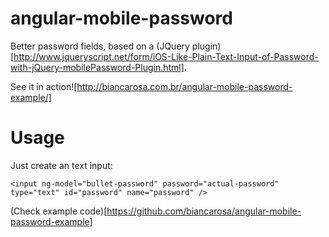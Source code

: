 # angular-mobile-password
Better password fields, based on a (JQuery plugin)[http://www.jqueryscript.net/form/iOS-Like-Plain-Text-Input-of-Password-with-jQuery-mobilePassword-Plugin.html].

See it in action![http://biancarosa.com.br/angular-mobile-password-example/]

# Usage
Just create an text input:
```
<input ng-model="bullet-password" password="actual-password" type="text" id="password" name="password" />
```
(Check example code)[https://github.com/biancarosa/angular-mobile-password-example]

